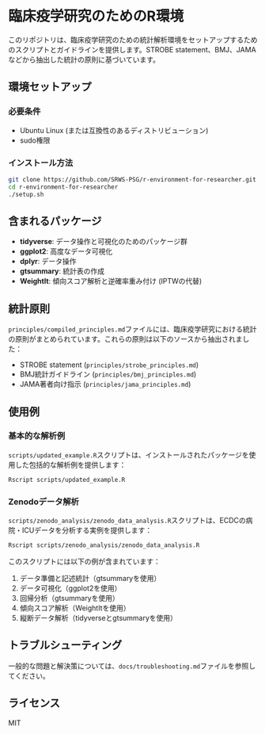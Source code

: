 # 臨床疫学研究のためのR環境

このリポジトリは、臨床疫学研究のための統計解析環境をセットアップするためのスクリプトとガイドラインを提供します。STROBE statement、BMJ、JAMAなどから抽出した統計の原則に基づいています。

## 環境セットアップ

### 必要条件
- Ubuntu Linux (または互換性のあるディストリビューション)
- sudo権限

### インストール方法

```bash
git clone https://github.com/SRWS-PSG/r-environment-for-researcher.git
cd r-environment-for-researcher
./setup.sh
```

## 含まれるパッケージ

- **tidyverse**: データ操作と可視化のためのパッケージ群
- **ggplot2**: 高度なデータ可視化
- **dplyr**: データ操作
- **gtsummary**: 統計表の作成
- **WeightIt**: 傾向スコア解析と逆確率重み付け (IPTWの代替)

## 統計原則

`principles/compiled_principles.md`ファイルには、臨床疫学研究における統計の原則がまとめられています。これらの原則は以下のソースから抽出されました：

- STROBE statement (`principles/strobe_principles.md`)
- BMJ統計ガイドライン (`principles/bmj_principles.md`)
- JAMA著者向け指示 (`principles/jama_principles.md`)

## 使用例

### 基本的な解析例
`scripts/updated_example.R`スクリプトは、インストールされたパッケージを使用した包括的な解析例を提供します：

```bash
Rscript scripts/updated_example.R
```

### Zenodoデータ解析
`scripts/zenodo_analysis/zenodo_data_analysis.R`スクリプトは、ECDCの病院・ICUデータを分析する実例を提供します：

```bash
Rscript scripts/zenodo_analysis/zenodo_data_analysis.R
```

このスクリプトには以下の例が含まれています：

1. データ準備と記述統計（gtsummaryを使用）
2. データ可視化（ggplot2を使用）
3. 回帰分析（gtsummaryを使用）
4. 傾向スコア解析（WeightItを使用）
5. 縦断データ解析（tidyverseとgtsummaryを使用）

## トラブルシューティング

一般的な問題と解決策については、`docs/troubleshooting.md`ファイルを参照してください。

## ライセンス

MIT
